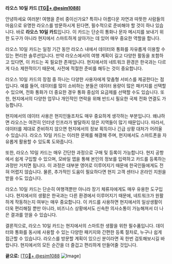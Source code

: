 **라오스 10일 카드 [[TG💪+ @esim1088](https://t.me/s/esim1088)]**

안녕하세요 여러분! 여행을 준비 중이신가요? 특히나 아름다운 자연과 따뜻한 사람들의 마음으로 유명한 라오스를 방문하시게 된다면, 필수적으로 준비해야 할 것이 하나 있습니다. 바로 **라오스 10일 카드**입니다. 이 카드는 단순히 통화나 문자 메시지를 보내기 위한 도구가 아니라 현지에서 스마트하게 살아가는 데 있어 매우 중요한 역할을 합니다.

라오스 10일 카드는 일정 기간 동안 라오스 내에서 데이터와 통화를 자유롭게 이용할 수 있는 편리한 솔루션입니다. 만약 라오스에서의 여행 계획이 길고 다양한 활동을 포함하고 있다면, 이 카드는 꼭 필요한 존재입니다. 현지에서의 네트워크 환경은 한국과는 다르게 다소 제한적이기 때문에, 사전에 적절한 준비를 해두는 것이 중요합니다.

라오스 10일 카드의 장점 중 하나는 다양한 사용자에게 맞춤형 서비스를 제공한다는 점입니다. 예를 들어, 데이터를 많이 소비하는 분들은 데이터 용량이 많은 패키지를 선택할 수 있으며, 전화 통화가 더 중요한 경우 통화 중심의 요금제를 선택할 수도 있습니다. 또한, 현지에서의 다양한 업무나 개인적인 연락을 위해 반드시 필요한 국제 전화 연결도 가능합니다.

현지에서의 데이터 사용은 현지인들조차도 매우 중요하게 생각하는 부분입니다. 왜냐하면 라오스는 여전히 인터넷 인프라가 발달하지 않은 지역들이 많기 때문입니다. 따라서, 데이터를 제대로 준비하지 않으면 현지에서의 정보 획득이나 긴급 상황 대처가 어려울 수 있습니다. 라오스 10일 카드는 이러한 문제를 해결해 주며, 현지에서도 스마트폰을 자유롭게 활용할 수 있도록 도와줍니다.

또한, 라오스 10일 카드는 매우 간단한 과정으로 구매 및 등록이 가능합니다. 현지 공항에서 쉽게 구입할 수 있으며, 모바일 앱을 통해 본인의 정보를 입력하고 카드를 등록하는 과정만 거치면 됩니다. 이 과정은 대부분 영어로 이루어지기 때문에 한국인들에게도 전혀 어렵지 않습니다. 물론, 추가적인 도움이 필요하다면 현지 고객 센터나 온라인 지원을 받을 수도 있습니다.

라오스 10일 카드는 단순히 여행객뿐만 아니라 장기 체류자에게도 매우 유용한 도구입니다. 현지에서의 생활은 한국과는 다른 환경에서 이루어지기 때문에, 네트워크가 원활하게 작동하는지 여부는 매우 중요합니다. 이 카드를 사용하면 현지에서의 일상생활이 더욱 편리해질 뿐만 아니라, 비즈니스 상황에서도 신속한 의사소통이 가능해져서 더 나은 결과를 얻을 수 있습니다.

결론적으로, 라오스 10일 카드는 현지에서의 스마트한 생활을 위한 필수품입니다. 데이터와 통화를 동시에 사용할 수 있는 다양한 패키지와 간편한 등록 절차로, 누구나 쉽게 접근할 수 있습니다. 라오스를 방문할 계획이 있으신 분이라면 꼭 한번 검토해보시길 바랍니다. 현지에서의 모든 순간을 더 즐겁고 편리하게 만들어줄 것입니다.

**끝으로:** [[TG💪+ @esim1088](https://t.me/s/esim1088) ![Image](https://i.postimg.cc/Y0z9fWf4/image.png)]
